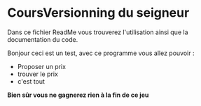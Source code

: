 # CoursVersionning du seigneur

Dans ce fichier ReadMe vous trouverez l'utilisation ainsi que la documentation du code.

Bonjour ceci est un test, avec ce programme vous allez pouvoir :

- Proposer un prix
- trouver le prix
- c'est tout

**Bien sûr vous ne gagnerez rien à la fin de ce jeu**
